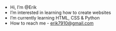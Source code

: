 -  Hi, I’m @Erik
-  I’m interested in learning how to create websites
-  I’m currently learning HTML, CSS & Python
-  How to reach me - erik7910@gmail.com


